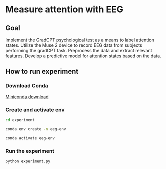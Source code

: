 # Measure attention with EEG
## Goal
Implement the GradCPT psychological test as a means to label attention states. Utilize the Muse 2 device to record EEG data from subjects performing the gradCPT task. Preprocess the data and extract relevant features. Develop a predictive model for attention states based on the data.

## How to run experiment
### Download Conda
[Miniconda download](https://docs.anaconda.com/free/miniconda/)

### Create and activate env
```bash
cd experiment

conda env create -n eeg-env

conda activate eeg-env
```

### Run the experiment
`python experiment.py`
